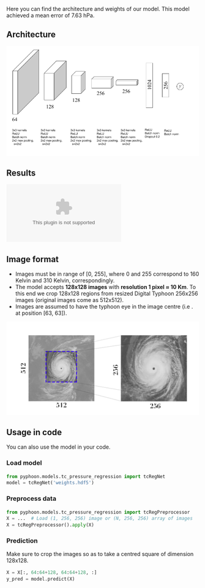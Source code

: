 Here you can find the architecture and weights of our model. This model 
achieved a mean error of 7.63 hPa.


## Architecture

![](../../assets/tc_reg_net.png)

## Results

![](../../assets/regression_results.eps)

## Image format

*   Images must be in range of [0, 255], where 0 and 255 correspond to 160 
Kelvin and 310 Kelvin, correspondingly.
*   The model accepts **128x128 images** with **resolution 1 pixel ≈ 10 Km**.
 To this end we crop 128x128 regions from resized Digital Typhoon 256x256 
 images (original images come as 512x512).
*   Images are assumed to have the typhoon eye in the image centre (i.e
. at position [63, 63]).

![](../../assets/crop_multiclass.png)

## Usage in code
You can also use the model in your code.

### Load model

```python
from pyphoon.models.tc_pressure_regression import tcRegNet
model = tcRegNet('weights.hdf5')
```

### Preprocess data

```python
from pyphoon.models.tc_pressure_regression import tcRegPreprocessor
X = ...  # Load (1, 256, 256) image or (N, 256, 256) array of images
X = tcRegPreprocessor().apply(X)
```

### Prediction
Make sure to crop the images so as to take a centred square of dimension 
128x128.

```python
X = X[:, 64:64+128, 64:64+128, :]
y_pred = model.predict(X)
```



